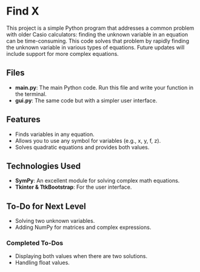 # Find X

This project is a simple Python program that addresses a common problem with older Casio calculators: finding the unknown variable in an equation can be time-consuming. This code solves that problem by rapidly finding the unknown variable in various types of equations. Future updates will include support for more complex equations.

## Files

- **main.py**: The main Python code. Run this file and write your function in the terminal.
- **gui.py**: The same code but with a simpler user interface.

## Features

- Finds variables in any equation.
- Allows you to use any symbol for variables (e.g., x, y, f, z).
- Solves quadratic equations and provides both values.

## Technologies Used

- **SymPy**: An excellent module for solving complex math equations.
- **Tkinter & TtkBootstrap**: For the user interface.

## To-Do for Next Level

- Solving two unknown variables.
- Adding NumPy for matrices and complex expressions.

### Completed To-Dos

- Displaying both values when there are two solutions.
- Handling float values.
